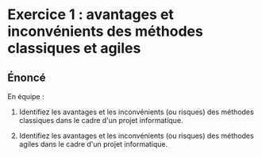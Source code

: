 # Exercice 1 : avantages et inconvénients des méthodes classiques et agiles

## Énoncé

En équipe :
1. Identifiez les avantages et les inconvénients (ou risques) des méthodes classiques dans le cadre d'un projet informatique.

2. Identifiez les avantages et les inconvénients (ou risques) des méthodes agiles dans le cadre d'un projet informatique.
